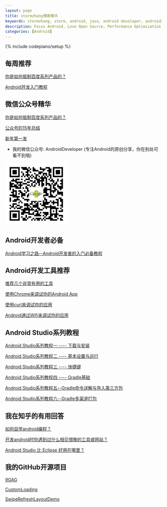 ```yaml
---
layout: page
title: stormzhang博客精华
keywords: stormzhang, storm, android, java, android developer, android开发, android技术分享, performance
description: Focus Android, Love Open Source, Performance Optimization, Coding now
categories: [Android]
---
```

{% include codepiano/setup %}

## 每周推荐

[你是如何抵制百度系列产品的？](http://mp.weixin.qq.com/s?__biz=MzA4NTQwNDcyMA==&mid=402031205&idx=1&sn=15fdc90da554717debe1f84ab5749483&scene=23&srcid=0113v8SA36990IU7cIVdBnhD#rd)

[Android开发入门教程](http://e.jikexueyuan.com/android.html?hmsr=stormzhang_index_word_12.07)

## 微信公众号精华

[你是如何抵制百度系列产品的？](http://mp.weixin.qq.com/s?__biz=MzA4NTQwNDcyMA==&mid=402031205&idx=1&sn=15fdc90da554717debe1f84ab5749483&scene=23&srcid=0113v8SA36990IU7cIVdBnhD#rd)

[公众号的15年总结](http://mp.weixin.qq.com/s?__biz=MzA4NTQwNDcyMA==&mid=402003448&idx=1&sn=4bae6f223bac0f8dcd2b876cfbb1bb83#rd)

[新年第一发](http://mp.weixin.qq.com/s?__biz=MzA4NTQwNDcyMA==&mid=401954661&idx=1&sn=6a83a3fc68f2c9818527723d8895577b#rd)

* 我的微信公众号: AndroidDeveloper (专注Android的原创分享，你在别处可看不到哦)

<img src="/image/weixinpublic.jpg" />

## Android开发者必备

[Android学习之路--Android开发者的入门必备教程](/android/2014/07/07/learn-android-from-rookie/)

<!-- <a href="http://m.jianxun.io/event/2?from=stormzhang"><img src="http://www.jianxun.io/ad/20151101/eventno2-stormzhang-banner.png" /></a> -->

## Android开发工具推荐

[推荐几个非常有用的工具](http://stormzhang.com/android/2015/05/26/android-tools/)

[使用Chrome来调试你的Android App](http://stormzhang.com/android/2015/03/05/android-debug-use-chrome/)

[使用curl来调试你的应用](http://stormzhang.com/devtools/2014/11/07/use-curl-debug/)

[Android通过Wifi来调试你的应用](http://stormzhang.com/android/2014/08/27/adb-over-wifi/)

## Android Studio系列教程

[Android Studio系列教程一 ---- 下载与安装](http://stormzhang.com/devtools/2014/11/25/android-studio-tutorial1/)

[Android Studio系列教程二 ---- 基本设置与运行](http://stormzhang.com/devtools/2014/11/28/android-studio-tutorial2/)

[Android Studio系列教程三 ---- 快捷键](http://stormzhang.com/devtools/2014/12/09/android-studio-tutorial3/)

[Android Studio系列教程四 ---- Gradle基础](http://stormzhang.com/devtools/2014/12/18/android-studio-tutorial4/)

[Android Studio系列教程五--Gradle命令详解与导入第三方包](http://stormzhang.com/devtools/2015/01/05/android-studio-tutorial5/)

[Android Studio系列教程六--Gradle多渠道打包](http://stormzhang.com/devtools/2015/01/15/android-studio-tutorial6/)

## 我在知乎的有用回答

[如何自学android编程？](http://www.zhihu.com/question/26417244)

[开发android时你遇到过什么相见恨晚的工具或网站？](http://www.zhihu.com/question/27140400/answer/35480412)

[Android Studio 比 Eclipse 好用在哪里？](http://www.zhihu.com/question/21534929/answer/34488828)

## 我的GitHub开源项目

[9GAG](https://github.com/stormzhang/9GAG)

[CustomLoading](https://github.com/stormzhang/CustomLoading)

[SwipeRefreshLayoutDemo](https://github.com/stormzhang/SwipeRefreshLayoutDemo)

<br />

<div id="comment-hook">
<!-- 多说评论框 start -->
	<div class="ds-thread" data-thread-key="88888" data-title="{{ page.title }}" data-url="http://stormzhang.com{{ page.url }}"></div>
<!-- 多说评论框 end -->
<!-- 多说公共JS代码 start (一个网页只需插入一次) -->
<script type="text/javascript">
var duoshuoQuery = {short_name:"stormzhang"};
	(function() {
		var ds = document.createElement('script');
		ds.type = 'text/javascript';ds.async = true;
		ds.src = (document.location.protocol == 'https:' ? 'https:' : 'http:') + '//static.duoshuo.com/embed.js';
		ds.charset = 'UTF-8';
		(document.getElementsByTagName('head')[0] 
		 || document.getElementsByTagName('body')[0]).appendChild(ds);
	})();
	</script>
<!-- 多说公共JS代码 end -->
</div>
